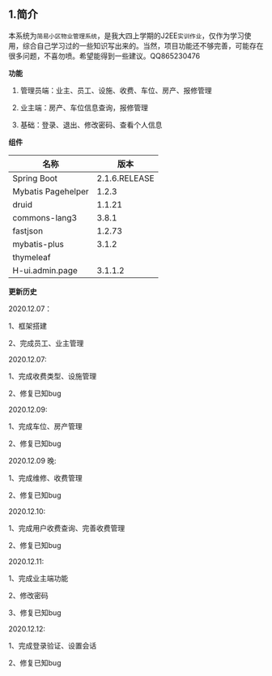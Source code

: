 

## 1.简介

本系统为`简易小区物业管理系统`，是我大四上学期的J2EE`实训作业`，仅作为学习使用，综合自己学习过的一些知识写出来的。当然，项目功能还不够完善，可能存在很多问题，不喜勿喷。希望能得到一些建议。QQ865230476

**功能**

1. 管理员端：业主、员工、设施、收费、车位、房产、报修管理

2. 业主端：房产、车位信息查询，报修管理

3. 基础：登录、退出、修改密码、查看个人信息

   

**组件**

| 名称               | 版本          |
| ------------------ | ------------- |
| Spring Boot        | 2.1.6.RELEASE |
| Mybatis Pagehelper | 1.2.3         |
| druid              | 1.1.21        |
| commons-lang3      | 3.8.1         |
| fastjson           | 1.2.73        |
| mybatis-plus       | 3.1.2         |
| thymeleaf          |               |
| H-ui.admin.page    | 3.1.1.2       |



**更新历史**

2020.12.07：

1、框架搭建

2、完成员工、业主管理

2020.12.07:

1、完成收费类型、设施管理

2、修复已知bug

2020.12.09:

1、完成车位、房产管理

2、修复已知bug

2020.12.09 晚:

1、完成维修、收费管理

2、修复已知bug

2020.12.10:

1、完成用户收费查询、完善收费管理

2、修复已知bug

2020.12.11:

1、完成业主端功能

2、修改密码

3、修复已知bug

2020.12.12:

1、完成登录验证、设置会话

2、修复已知bug
